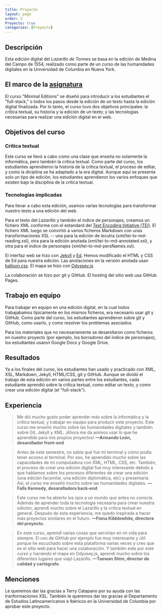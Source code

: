 ```yaml
---
title: Proyecto
layout: page
order: 2
Proyecto: true
categories: [Proyecto]
---
```


## Descripción
Esta edición digital del *Lazarillo de Tormes* se basa en la edición de Medina del Campo de 1554, realizado como parte de un curso de las humanidades digitales en la Universidad de Columbia en Nueva York.

## El marco de la [asignatura](https://github.com/susannalles/MinimalEditions/blob/master/index.md)
El curso "Minimal Editions" se diseñó para introducir a los estudiantes el "full-stack," o todos los pasos desde la edición de un texto hasta la edición digital finalizada. Por lo tanto, el curso tuvo dos objetivos principales: la crítica textual, su historia y la edición de un texto; y las tecnologías necesarias para realizar una edición digital en el web.

## Objetivos del curso

### Crítica textual
Este curso se llevó a cabo  como una clase que enseña no solamente la informática, pero también la crítica textual. Como parte del curso, los estudiantes aprendieron la historia de la crítica textual, el proceso de editar, y como la diciplina se ha adaptado a la era digital. Aunque aquí se presenta solo un tipo de edición, los estudiantes aprendieron los varios enfoques que existen bajo la disciplina de la crítica textual.  

### Tecnologías implicadas
Para llevar a cabo esta edición, usamos varias tecnologías para transformar nuestro texto a una edición del web.

Para el texto del *Lazarillo* y también el índice de personajes, creamos un fichero XML conforme con el estandard del [Text Encoding Initiative (TEI)](http://www.tei-c.org/index.xml). El fichero XML luego se convirtió a varios ficheros Markdown con unas transformaciones XSL -- una para la edición de lecutra (xml/tei-to-md-reading.xsl), otra para la edición anotada (xml/tei-to-md-annotated.xsl), y otra para el índice de personajes (xml/tei-to-md-persNames.xsl).

El interfaz web se hizo con [Jekyll](http://jekyllrb.com/) y [Ed](https://github.com/elotroalex/ed). Hemos modificado el HTML y CSS de Ed para nuestra edición. Las anotaciones en la versión anotada usan [balloon.css](http://kazzkiq.github.io/balloon.css/). El mapa se hizo con [Odyssey.js](https://cartodb.github.io/odyssey.js/).

La colaboración se hizo por git y GitHub. El hosting del sitio web usa GitHub Pages.

## Trabajo en equipo
Para trabajar en equipo en una edición digital, en la cual todos trabajabamos típicamente en los mismos ficheros, era necesario usar git y GitHub. Como parte del curso, los estudiantes aprendieron sobre git y GitHub, como usarlo, y como resolver los problemas asociados.

Para los materiales que no necesariamente se desarollaron como ficheros en nuestro proyecto (por ejemplo, los borradores del índice de personajes), los estudiantes usaron Google Docs y Google Drive.

## Resultados
Ya a los finales del curso, los estudiantes han usado y practicado con XML, XSL, Markdown, Jekyll, HTML/CSS, git y GitHub. Aunque se dividó el trabajo de esta edición en varios partes entre los estudiantes, cada estudiante aprendió sobre la crítica textual, como editar un texto, y como crear una edición digital (el "full-stack"). 


## Experiencia
> Me dió mucho gusto poder aprender más sobre la informática y la crítica textual, y trabajar en equipo para producir este proyecto. Este curso me enseñó mucho sobre las humanidades digitales y también sobre Git, Jekyll y XML. ¡Ahora me da animos usar lo que he aprendido para mis propios proyectos! <span style="font-style: normal">**—Armando León, desarollador front-end**</span>

> Antes de este semestre, no sabía qué fue mi terminal y cómo podía tener acceso al terminal. Por eso, he aprendido mucho sobre las capacidades de mi computadora con XML, HTML, CSS, etc. También, el proceso de crear una edición digital fue muy interesante debido a que hablamos sobre los procesos diferentes de crear una edición (una edición facsmilar, una edición diplomática, etc) y presentarla. Así, el curso me enseñó mucho sobre las humanidades digitales. <span style="font-style: normal">**—Falls Kennedy, desarolladora back-end**</span>

> Este curso me ha abierto los ojos a un mundo que antes no conocía. Además de aprender toda la tecnología necesaria para crear nuestra edición, aprendí mucho sobre el Lazarillo y la crítica textual en general. Después de esta experiencia, me quedo inspirada a hacer más proyectos similares en el futuro. <span style="font-style: normal">**—Fiona Kibblewhite, directora del proyecto.**</span>

> En este curso, aprendí varias cosas que servirían en mi vida para siempre. El uso de GitHub por ejemplo fue muy interesante y útil porque he escuchado sobre esta plataforma varias veces y creo que es el sitio web para hacer una colaboración. Y también este por este curso y haciendo el mapa en Odyssey.js, aprendí mucho sobre los diferentes lugares que viajó Lazarillo. <span style="font-style: normal">**—Taewan Shim, director de calidad y cartógrafo.**</span>

## Menciones
Le queremos dar las gracias a Terry Catapano por su ayuda con las tranformaciones XSL. También le queremos dar las gracias al Departamento de Estudios Latinoamericanos e Ibéricos en la Universidad de Columbia por aprobar este proyecto.
